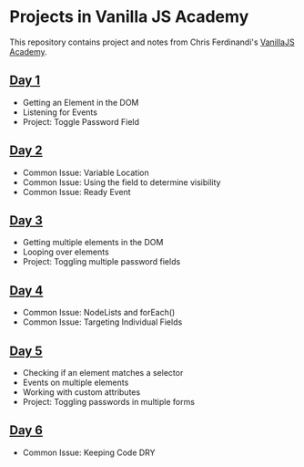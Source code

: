 # Projects in Vanilla JS Academy

This repository contains project and notes from Chris Ferdinandi's [VanillaJS Academy](https://vanillajsacademy.com/).

## [Day 1](./day1)
- Getting an Element in the DOM
- Listening for Events
- Project: Toggle Password Field

## [Day 2](./day2)
- Common Issue: Variable Location
- Common Issue: Using the field to determine visibility
- Common Issue: Ready Event

## [Day 3](./day3)
- Getting multiple elements in the DOM
- Looping over elements
- Project: Toggling multiple password fields

## [Day 4](./day4)
- Common Issue: NodeLists and forEach()
- Common Issue: Targeting Individual Fields

## [Day 5](./day5)
- Checking if an element matches a selector
- Events on multiple elements
- Working with custom attributes
- Project: Toggling passwords in multiple forms

## [Day 6](./day6)
- Common Issue: Keeping Code DRY
